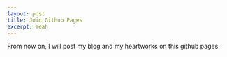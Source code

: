 ```yaml
---
layout: post
title: Join Github Pages
excerpt: Yeah
---
```


From now on, I will post my blog and my heartworks on this github pages.

